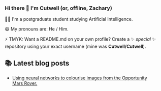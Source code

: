 ### Hi there 👋 I'm Cutwell (or, offline, Zachary)

👩‍🎓 I'm a postgraduate student studying Artificial Intelligence.

😄 My pronouns are: He / Him.

⚡ TMYK: Want a README.md on your own profile? Create a ✨ _special_ ✨ repository using your exact username (mine was **Cutwell/Cutwell**).

## 📚 Latest blog posts
<!-- BLOG-POST-LIST:START -->
- [Using neural networks to colourise images from the Opportunity Mars Rover.](http://cutwell.github.io//opportunity-rover-colourised/)
<!-- BLOG-POST-LIST:END -->